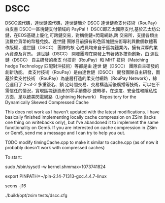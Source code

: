 # DSCC
DSCC源代碼，達世鏈源代碼，達世鏈簡介
DSCC 達世鏈柔支付技術（RouPay）白皮書 DSCC—區塊鏈支付領域的 PayPal！ DSCC即乙太國際支付,基於乙太坊公鏈，在EOS基礎上優化,可跨鏈交易，對稱側鏈+閃電網路,跨 交易所，支援各類主流數位貨幣的幣種兌換。達世鏈 團隊目前擁有彩色區塊鏈技術專利與數個軟體著作版權，達世鏈（DSCC） 團隊的核 心成員均來自于區塊鏈業內，擁有深厚的業內資源及背景。  達世鏈（DSCC） 開發團隊在開發上有著諸多技術創新，由 達世鏈（DSCC） 自主研發的柔支 付技術（RouPay）和 MHT 技術（Matching hedge Technology 匹配對沖技術）等都是由 達世 鏈（DSCC） 團隊自主研發的創新功能。  柔支付技術（RouPay）是由達世鏈（DSCC） 開發團隊自主研發，而基於柔支付技術 （RouPay）為底層打造的柔支付網路（RouPay Network），綜合運用了 2-of-2 多重簽名、鎖 定時間交易、交易構造延後廣播等技術，可以在不需信任的情況，實現區塊鏈資產的零手續費秒 速轉移，在速度、安全性和隱私性方面，足以媲美閃電網路（Lightning Network）
Repository for the Dynamically Skewed Compressed Cache

This does not work as I haven't updated with the latest modifications. I have basically finished implementing locally cache compression on ZSim (lacks one thing on writebacks only), but I've abandoned it to implement the same functionality on Gem5. If you are interested on cache compression in ZSim or Gem5, send me a message and I can try to help you out.

TODO modify timingCache.cpp to make it similar to cache.cpp (as of now it probably doesn't work with compressed caches)

To start:

sudo /sbin/sysctl -w kernel.shmmax=1073741824

export PINPATH=~/pin-2.14-71313-gcc.4.4.7-linux

scons -j16

./build/opt/zsim tests/dscc.cfg
